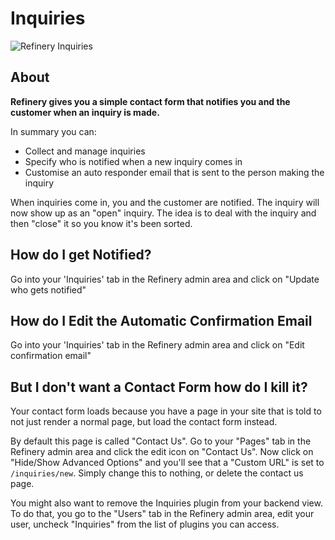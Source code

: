 # Inquiries

![Refinery Inquiries](http://refinerycms.com/system/images/0000/0626/inquiries.png)

## About

__Refinery gives you a simple contact form that notifies you and the customer when an inquiry is made.__

In summary you can:

* Collect and manage inquiries
* Specify who is notified when a new inquiry comes in
* Customise an auto responder email that is sent to the person making the inquiry

When inquiries come in, you and the customer are notified. The inquiry will now show up as an "open" inquiry. The idea is to deal with the inquiry and then "close" it so you know it's been sorted.

## How do I get Notified?

Go into your 'Inquiries' tab in the Refinery admin area and click on "Update who gets notified"

## How do I Edit the Automatic Confirmation Email

Go into your 'Inquiries' tab in the Refinery admin area and click on "Edit confirmation email"

## But I don't want a Contact Form how do I kill it?

Your contact form loads because you have a page in your site that is told to not just render a normal page, but load the contact form instead.

By default this page is called "Contact Us". Go to your "Pages" tab in the Refinery admin area and click the edit icon on "Contact Us". Now click on "Hide/Show Advanced Options" and you'll see that a "Custom URL" is set to ``/inquiries/new``. Simply change this to nothing, or delete the contact us page.

You might also want to remove the Inquiries plugin from your backend view. To do that, you go to the "Users" tab in the Refinery admin area, edit your user, uncheck "Inquiries" from the list of plugins you can access.